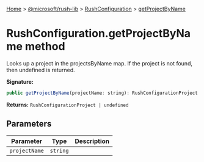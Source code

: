 [Home](./index) &gt; [@microsoft/rush-lib](rush-lib.md) &gt; [RushConfiguration](rush-lib.rushconfiguration.md) &gt; [getProjectByName](rush-lib.rushconfiguration.getprojectbyname.md)

# RushConfiguration.getProjectByName method

Looks up a project in the projectsByName map. If the project is not found, then undefined is returned.

**Signature:**
```javascript
public getProjectByName(projectName: string): RushConfigurationProject | undefined;
```
**Returns:** `RushConfigurationProject | undefined`

## Parameters

|  Parameter | Type | Description |
|  --- | --- | --- |
|  `projectName` | `string` |  |

